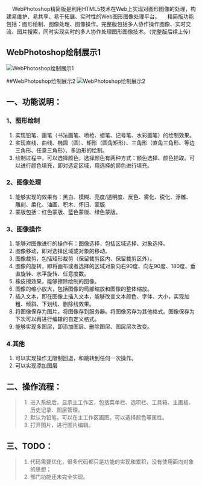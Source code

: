 &nbsp;&nbsp;&nbsp;&nbsp;WebPhotoshop精简版是利用HTML5技术在Web上实现对图形图像的处理，构建易维护、易共享、易于拓展、实时性的Web图形图像处理平台。 
&nbsp;&nbsp;&nbsp;&nbsp;精简版功能包括：图形绘制、图像处理、图像操作。完整版包括多人协作操作图像、实时交流、图片搜索，同时实现实时的多人协作处理图形图像技术。（完整版后续上传）
## WebPhotoshop绘制展示1
![WebPhotoshop绘制展示1](http://images.cnblogs.com/cnblogs_com/yangtze-yufei/860899/o_%e9%80%89%e5%8c%ba_007.png)

##WebPhotoshop绘制展示2
![WebPhotoshop绘制展示2](http://images.cnblogs.com/cnblogs_com/leanfish/1316905/o_web.png)

## 一、功能说明：
### 1、图形绘制
1. 实现铅笔、画笔（书法画笔、喷枪、蜡笔、记号笔、水彩画笔）的绘制效果。
2. 实现直线、曲线、椭圆（圆）、矩形（圆角矩形）、三角形（直角三角形、等边三角形、任意三角形）、多边形的绘制。
3. 绘制过程中，可以选择颜色，选择颜色有两种方式：颜色选择、颜色拾取。可以进行颜色填充，即对选定区域，用选择的颜色进行填充。

### 2、图像处理
1. 能够实现的效果有：黑白、模糊、亮度/透明度、反色、雾化、锐化、浮雕、雕刻、柔化、油画、积木、怀旧、蒙版.
2. 蒙版包括：红色蒙版、蓝色蒙版、绿色蒙版。

### 3、图像操作
1. 能够对图像进行的操作有：图像选择，包括区域选择、对象选择。
2. 图像移动，即对选择区域或对象的移动。
3. 图像裁剪，包括矩形裁剪（保留裁剪区内、保留裁剪区外）。
4. 图像的旋转，即将画布或者选择的区域对象向右90度、向左90度、180度、垂直旋转、水平旋转、任意度数。
5. 橡皮擦效果，能够擦除绘制的图像。
6. 图像的缩小放大，包括图像的局部缩放和图像的整体缩放。
7. 插入文本，即在图像上插入文本，能够改变文本颜色、字体、大小，实现加粗、倾斜、下划线、删除线效果。
8. 将图像保存为图片。将图像存到服务器。将图像另存为其他格式。图像保存为下次可以再进行编辑的自定义格式。
9. 能够实现多图层，即添加图层、删除图层、图层层次改变。

### 4.其他
1. 可以实现操作无限制回退，和跳转到任何一次操作。
2. 可以实现添加图层

## 二、操作流程：
> 1) 进入系统后，显示主工作区，包括菜单栏、选项栏、工具箱、主画板、历史记录、图层管理。
> 2) 默认为铅笔，可以在主工作区画图。可以选择颜色等属性。
> 3) 打开图片，进行图片编辑。

## 三、TODO：
>1. 代码需要优化，很多代码都只是功能的实现和累积，没有使用面向对象的思想；
>2. 部门功能还未完全实现。
